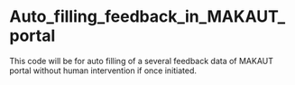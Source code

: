# Auto_filling_feedback_in_MAKAUT_portal
This code will be for auto filling of a several feedback data of MAKAUT portal without human intervention if once initiated.
